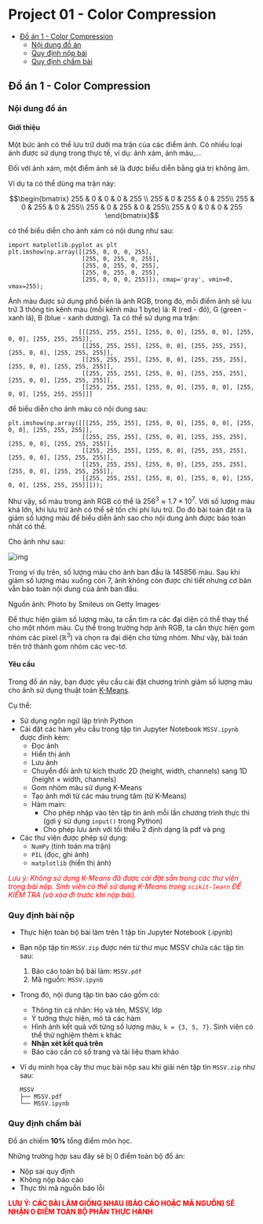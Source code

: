 # **Project 01 - Color Compression**
* [Đồ án 1 - Color Compression](#c2)
    * [Nội dung đồ án](#c21)
    * [Quy định nộp bài](#c22)
    * [Quy định chấm bài](#c23)
## Đồ án 1 - Color Compression <a class="anchor" id="c2"></a>
### Nội dung đồ án <a class="anchor" id="c21"></a>
#### Giới thiệu
Một bức ảnh có thể lưu trữ dưới ma trận của các điểm ảnh. Có nhiều loại ảnh được sử dụng trong thực tế, ví dụ: ảnh xám, ảnh màu,... 

Đối với ảnh xám, một điểm ảnh sẽ là được biểu diễn bằng giá trị không âm. 

Ví dụ ta có thể dùng ma trận này:

$$\begin{bmatrix}
   255 & 0 & 0  & 0  & 255 \\ 
   255 & 0 & 255 & 0 & 255\\ 
   255 & 0 & 255 & 0 & 255\\ 
   255 & 0 & 255 & 0 & 255\\ 
   255 & 0 & 0  & 0  & 255
\end{bmatrix}$$

có thể biểu diễn cho ảnh xám có nội dung như sau:
```python!=
import matplotlib.pyplot as plt
plt.imshow(np.array([[255, 0, 0, 0, 255], 
                     [255, 0, 255, 0, 255], 
                     [255, 0, 255, 0, 255], 
                     [255, 0, 255, 0, 255], 
                     [255, 0, 0, 0, 255]]), cmap='gray', vmin=0, vmax=255);
```
Ảnh màu được sử dụng phổ biến là ảnh RGB, trong đó, mỗi điểm ảnh sẽ lưu trữ 3 thông tin kênh màu (mỗi kênh màu 1 byte) là: R (red - đỏ), G (green - xanh lá), B (blue - xanh dương). Ta có thể sử dụng ma trận:
```
                    [[[255, 255, 255], [255, 0, 0], [255, 0, 0], [255, 0, 0], [255, 255, 255]],
                     [[255, 255, 255], [255, 0, 0], [255, 255, 255], [255, 0, 0], [255, 255, 255]],
                     [[255, 255, 255], [255, 0, 0], [255, 255, 255], [255, 0, 0], [255, 255, 255]],
                     [[255, 255, 255], [255, 0, 0], [255, 255, 255], [255, 0, 0], [255, 255, 255]],
                     [[255, 255, 255], [255, 0, 0], [255, 0, 0], [255, 0, 0], [255, 255, 255]]]
```
để biểu diễn cho ảnh màu có nội dung sau:
```python!=
plt.imshow(np.array([[[255, 255, 255], [255, 0, 0], [255, 0, 0], [255, 0, 0], [255, 255, 255]],
                     [[255, 255, 255], [255, 0, 0], [255, 255, 255], [255, 0, 0], [255, 255, 255]],
                     [[255, 255, 255], [255, 0, 0], [255, 255, 255], [255, 0, 0], [255, 255, 255]],
                     [[255, 255, 255], [255, 0, 0], [255, 255, 255], [255, 0, 0], [255, 255, 255]],
                     [[255, 255, 255], [255, 0, 0], [255, 0, 0], [255, 0, 0], [255, 255, 255]]]));
```
Như vậy, số màu trong ảnh RGB có thể là $256^3 \approx 1.7 \times 10^7$. Với số lượng màu khá lớn, khi lưu trữ ảnh có thể sẽ tốn chi phí lưu trữ. Do đó bài toán đặt ra là giảm số lượng màu để biểu diễn ảnh sao cho nội dung ảnh được bảo toàn nhất có thể.

Cho ảnh như sau:

![img](https://i.ibb.co/NxrJ06N/project01-img.png)

Trong ví dụ trên, số lượng màu cho ảnh ban đầu là 145856 màu. Sau khi giảm số lượng màu xuống còn 7, ảnh không còn được chi tiết nhưng cơ bản vẫn bảo toàn nội dung của ảnh ban đầu.

Nguồn ảnh: Photo by Smileus on Getty Images·

Để thực hiện giảm số lượng màu, ta cần tìm ra các đại diện có thể thay thế cho một nhóm màu. Cụ thể trong trường hợp ảnh RGB, ta cần thực hiện gom nhóm các pixel $(\mathbb{R}^3)$ và chọn ra đại diện cho từng nhóm. Như vậy, bài toán trên trở thành gom nhóm các vec-tơ.
#### Yêu cầu
Trong đồ án này, bạn được yêu cầu cài đặt chương trình giảm số lượng màu cho ảnh sử dụng thuật toán [K-Means](https://en.wikipedia.org/wiki/K-means_clustering).

Cụ thể:
- Sử dụng ngôn ngữ lập trình Python
- Cài đặt các hàm yêu cầu trong tập tin Jupyter Notebook `MSSV.ipynb` được đính kèm:
    - Đọc ảnh
    - Hiển thị ảnh
    - Lưu ảnh
    - Chuyển đổi ảnh từ kích thước 2D (height, width, channels) sang 1D (height $\times$ width, channels)
    - Gom nhóm màu sử dụng K-Means
    - Tạo ảnh mới từ các màu trung tâm (từ K-Means)
    - Hàm main: 
        - Cho phép nhập vào tên tập tin ảnh mỗi lần chương trình thực thi (gợi ý sử dụng `input()` trong Python)
        - Cho phép lưu ảnh với tối thiểu 2 định dạng là pdf và png
- Các thư viện được phép sử dụng:
    - `NumPy` (tính toán ma trận)
    - `PIL` (đọc, ghi ảnh)
    - `matplotlib` (hiển thị ảnh)

<font style="color:red">*Lưu ý: Không sử dụng K-Means đã được cài đặt sẵn trong các thư viện trong bài nộp. Sinh viên có thể sử dụng K-Means trong `scikit-learn` ĐỂ KIỂM TRA (và xóa đi trước khi nộp bài).* </font>
### Quy định bài nộp <a class="anchor" id="c22"></a>
- Thực hiện toàn bộ bài làm trên 1 tập tin Jupyter Notebook (.ipynb)


- Bạn nộp tập tin `MSSV.zip` được nén từ thư mục MSSV chứa các tập tin sau:
    1. Báo cáo toàn bộ bài làm: `MSSV.pdf`
    2. Mã nguồn: `MSSV.ipynb`


- Trong đó, nội dung tập tin báo cáo gồm có:
    - Thông tin cá nhân: Họ và tên, MSSV, lớp
    - Ý tưởng thực hiện, mô tả các hàm
    - Hình ảnh kết quả với từng số lượng màu, `k = {3, 5, 7}`. Sinh viên có thể thử nghiệm thêm `k` khác
    - **Nhận xét kết quả trên**
    - Báo cáo cần có số trang và tài liệu tham khảo
    
- Ví dụ minh họa cây thư mục bài nộp sau khi giải nén tập tin `MSSV.zip` như sau:
    ```
    MSSV
    ├── MSSV.pdf
    └── MSSV.ipynb
    ```
### Quy định chấm bài <a class="anchor" id="c23"></a>
Đồ án chiếm **10%** tổng điểm môn học.

Những trường hợp sau đây sẽ bị 0 điểm toàn bộ đồ án:
- Nộp sai quy định
- Không nộp báo cáo
- Thực thi mã nguồn báo lỗi

<font style="color:red">**LƯU Ý: CÁC BÀI LÀM GIỐNG NHAU (BÁO CÁO HOẶC MÃ NGUỒN) SẼ NHẬN 0 ĐIỂM TOÀN BỘ PHẦN THỰC HÀNH**</font>
